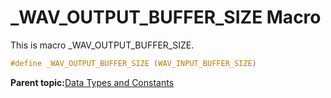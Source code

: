 # \_WAV\_OUTPUT\_BUFFER\_SIZE Macro

This is macro \_WAV\_OUTPUT\_BUFFER\_SIZE.

```c
#define _WAV_OUTPUT_BUFFER_SIZE (WAV_INPUT_BUFFER_SIZE)
```

**Parent topic:**[Data Types and Constants](GUID-5D679290-5372-4EE5-A8E2-E2C94B28C3E8.md)

